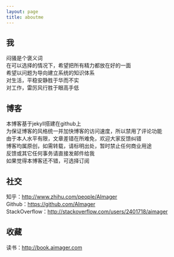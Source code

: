 ```yaml
---
layout: page
title: aboutme
---
```


## 我

闷骚是个褒义词  </br>
在可以选择的情况下，希望把所有精力都放在好的一面  </br>
希望以问题为导向建立系统的知识体系   </br>
对生活，平稳安静胜于华而不实  </br>
对工作，雷厉风行胜于眼高手低

## 博客

本博客基于jekyll搭建在github上   </br>
为保证博客的风格统一并加快博客的访问速度，所以禁用了评论功能 </br>
由于本人水平有限，文章差错在所难免，欢迎大家反馈纠错  </br>
博客均属原创，如需转载，请标明出处，暂时禁止任何商业用途  </br>
反馈或其它任何事务请直接发邮件给我 <a href=mailto:funcemail@163.com><i class="fa fa-mail-reply"></i></a> </br>
如果觉得本博客还不错，可选择订阅 <a href="/atom.xml"><i class="fa fa-rss"></i></a>

## 社交

知乎：<http://www.zhihu.com/people/AImager> </br>
Github：<https://github.com/AImager> </br>
StackOverflow：<http://stackoverflow.com/users/2401718/aimager>

## 收藏

读书：<http://book.aimager.com> </br>
